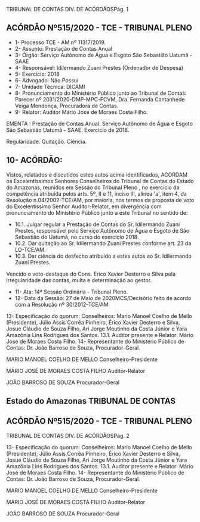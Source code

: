 TRIBUNAL DE CONTAS DIV. DE ACÓRDÃOSPág. 1

## ACÓRDÃO Nº515/2020 - TCE - TRIBUNAL PLENO

- 1- Processo TCE - AM nº 11317/2019.
- 2- Assunto: Prestação de Contas Anual
- 3- Órgão: Serviço Autônomo de Água e Esgoto São Sebastião Uatumã - SAAE
- 4- Responsável: Idilermando Zuani Prestes (Ordenador de Despesa)
- 5- Exercício: 2018
- 6- Advogado: Não Possui
- 7- Unidade Técnica: DICAMI
- 8- Pronunciamento  do  Ministério  Público  junto  ao  Tribunal  de  Contas: Parecer  nº 2031/2020-DMP-MPC-FCVM, Dra. Fernanda Cantanhede Veiga Mendonça, Procuradora de Contas.
- 9- Relator: Auditor Mário José de Moraes Costa Filho.

EMENTA : Prestação de Contas Anual. Serviço Autônomo de Água e Esgoto São Sebastião Uatumã - SAAE. Exercício de 2018.

Regularidade. Quitação. Ciência.

## 10-  ACÓRDÃO:

Vistos, relatados e discutidos estes autos acima identificados, ACORDAM os Excelentíssimos Senhores Conselheiros do Tribunal de Contas do Estado do Amazonas, reunidos em Sessão do Tribunal Pleno , no exercício da competência atribuída pelos arts. 5º, II e 11, inciso III, alínea 'a', item 4, da Resolução n.04/2002-TCE/AM, por maioria, nos termos da proposta de voto do Excelentíssimo Senhor Auditor-Relator, em divergência com pronunciamento do Ministério Público junto a este Tribunal no sentido de:

- 10.1. Julgar  regular a  Prestação  de  Contas  do Sr.  Idilermando  Zuani Prestes, responsável pelo Serviço Autônomo de Água e Esgoto de São Sebastião do Uatumã, no curso do exercício 2018.
- 10.2. Dar quitação ao Sr. Idilermando Zuani Prestes conforme art. 23 da LO-TCE/AM.
- 10.3. Dar  ciência do  desfecho  atribuído  a  estes  autos  ao Sr.  Idilermando Zuani Prestes.

Vencido  o  voto-destaque  do  Cons.  Erico  Xavier  Desterro  e  Silva  pela irregularidade das contas, multa e determinação ao gestor.

- 11-  Ata: 14ª Sessão Ordinária - Tribunal Pleno.
- 12-  Data da Sessão: 27 de Maio de 2020MCS/Decisório feito de acordo com a Resolução nº 30/2012-TCE/AM

13-  Especificação do quorum: Conselheiros: Mario Manoel Coelho de Mello (Presidente), Júlio Assis Corrêa Pinheiro, Érico Xavier Desterro e Silva, Josué Cláudio de Souza Filho, Ari Jorge Moutinho da Costa Júnior e Yara Amazônia Lins Rodrigues dos Santos. 13.1. Auditor presente e Relator: Mário José de Moraes Costa Filho. 14-  Representante  do  Ministério  Público  de  Contas: Dr. João  Barroso  de  Souza, Procurador-Geral.

MARIO MANOEL COELHO DE MELLO Conselheiro-Presidente

MÁRIO JOSÉ DE MORAES COSTA FILHO Auditor-Relator

JOÃO BARROSO DE SOUZA Procurador-Geral

## Estado do Amazonas TRIBUNAL DE CONTAS

## ACÓRDÃO Nº515/2020 - TCE - TRIBUNAL PLENO

TRIBUNAL DE CONTAS DIV. DE ACÓRDÃOSPág. 2

13-  Especificação do quorum: Conselheiros: Mario Manoel Coelho de Mello (Presidente), Júlio Assis Corrêa Pinheiro, Érico Xavier Desterro e Silva, Josué Cláudio de Souza Filho, Ari Jorge Moutinho da Costa Júnior e Yara Amazônia Lins Rodrigues dos Santos. 13.1. Auditor presente e Relator: Mário José de Moraes Costa Filho. 14-  Representante  do  Ministério  Público  de  Contas: Dr. João  Barroso  de  Souza, Procurador-Geral.

MARIO MANOEL COELHO DE MELLO Conselheiro-Presidente

MÁRIO JOSÉ DE MORAES COSTA FILHO Auditor-Relator

JOÃO BARROSO DE SOUZA Procurador-Geral